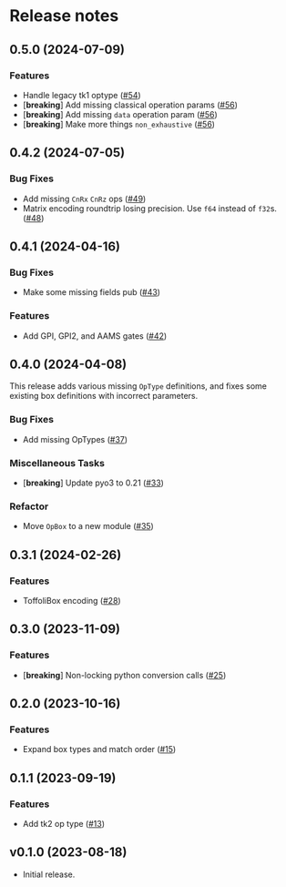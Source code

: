 # Release notes

## 0.5.0 (2024-07-09)

### Features

- Handle legacy tk1 optype  ([#54](https://github.com/CQCL/tket-json-rs/pull/54))
- [**breaking**] Add missing classical operation params ([#56](https://github.com/CQCL/tket-json-rs/pull/56))
- [**breaking**] Add missing `data` operation param ([#56](https://github.com/CQCL/tket-json-rs/pull/56))
- [**breaking**] Make more things `non_exhaustive` ([#56](https://github.com/CQCL/tket-json-rs/pull/56))


## 0.4.2 (2024-07-05)

### Bug Fixes

- Add missing `CnRx` `CnRz` ops ([#49](https://github.com/CQCL/tket-json-rs/pull/49))
- Matrix encoding roundtrip losing precision. Use `f64` instead of `f32`s. ([#48](https://github.com/CQCL/tket-json-rs/pull/48))


## 0.4.1 (2024-04-16)

### Bug Fixes

- Make some missing fields pub ([#43](https://github.com/CQCL/tket-json-rs/pull/43))

### Features

- Add GPI, GPI2, and AAMS gates ([#42](https://github.com/CQCL/tket-json-rs/pull/42))


## 0.4.0 (2024-04-08)

This release adds various missing `OpType` definitions, and fixes some existing box definitions with incorrect parameters.

### Bug Fixes

- Add missing OpTypes ([#37](https://github.com/CQCL/tket-json-rs/pull/37))

### Miscellaneous Tasks

- [**breaking**] Update pyo3 to 0.21 ([#33](https://github.com/CQCL/tket-json-rs/pull/33))

### Refactor

- Move `OpBox` to a new module ([#35](https://github.com/CQCL/tket-json-rs/pull/35))


## 0.3.1 (2024-02-26)

### Features

- ToffoliBox encoding ([#28](https://github.com/CQCL/tket-json-rs/pull/28))

## 0.3.0 (2023-11-09)

### Features

- [**breaking**] Non-locking python conversion calls ([#25](https://github.com/CQCL/tket-json-rs/pull/25))

## 0.2.0 (2023-10-16)

### Features

- Expand box types and match order ([#15](https://github.com/CQCL/tket-json-rs/pull/15))

## 0.1.1 (2023-09-19)

### Features

- Add tk2 op type ([#13](https://github.com/CQCL/tket-json-rs/pull/13))

## v0.1.0 (2023-08-18)

-   Initial release.
